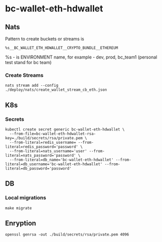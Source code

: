 # bc-wallet-eth-hdwallet

## Nats

Pattern to create buckets or streams is
```
%s__BC_WALLET_ETH_HDWALLET__CRYPTO_BUNDLE__ETHEREUM
```
%s - is ENVIRONMENT name, for example - dev, prod, bc_team1 (personal test stand for bc team)

### Create Streams
```
nats stream add --config ./deploy/nats/create_wallet_stream_cb_eth.json
```

## K8s

### Secrets

```
kubectl create secret generic bc-wallet-eth-hdwallet \
  --from-file=bc-wallet-eth-hdwallet-rsa-key=./build/secrets/rsa/private.pem \
  --from-literal=redis_username= --from-literal=redis_password='password' \
  --from-literal=nats_username='user' --from-literal=nats_password='password' \
  --from-literal=db_name='bc-wallet-eth-hdwallet' --from-literal=db_username='bc-wallet-eth-hdwallet' --from-literal=db_password='password'
```

## DB

### Local migrations

```
make migrate
```

## Enryption

```
openssl genrsa -out ./build/secrets/rsa/private.pem 4096
```